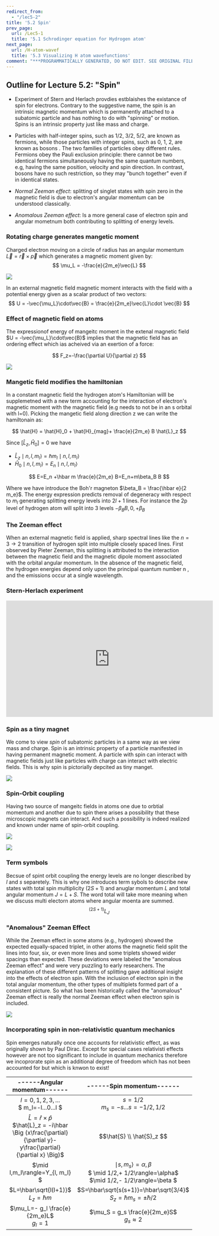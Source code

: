 ```yaml
---
redirect_from:
  - "/lec5-2"
title: '5.2 Spin'
prev_page:
  url: /Lec5-1
  title: '5.1 Schrodinger equation for Hydrogen atom'
next_page:
  url: /H-atom-wavef
  title: '5.3 Visualizing H atom wavefunctions'
comment: "***PROGRAMMATICALLY GENERATED, DO NOT EDIT. SEE ORIGINAL FILES IN /content***"
---
```

## Outline for Lecture 5.2:  "Spin"

- Experiment of Stern and Herlach provdies estblaishes the existance of spin for electrons. Contrary to the suggestive name, the spin is an intrinsic magnetic momentum which is permanently attached to a subatomic particle and has nothing to do with "spinning" or motion. Spins is an intrinsic property just like mass and charge. 
- Particles with half-integer spins, such as 1/2, 3/2, 5/2, are known as fermions, while those particles with integer spins, such as 0, 1, 2, are known as bosons . The two families of particles obey different rules. Fermions obey the Pauli exclusion principle:  there cannot be two identical fermions simultaneously having the same quantum numbers, e.g, having the same position, velocity and spin direction. In contrast, bosons  have no such restriction, so they may "bunch together" even if in identical states.

- *Normal Zeeman effect*: splitting of singlet states with spin zero in the magnetic field is due to electron's angular momentum can be understood classically. 
- *Anomalous Zeeman effect*: Is a more general case of electron spin and angular mometnum both contributing to splitting of energy levels.



### Rotating charge generates mangetic moment

Charged electron moving on a circle of radius has an angular momentum $\vec{L}=\vec{r} \times \vec{p}$ which generates a magnetic moment given by:
$$
\mu_L = -\frac{e}{2m_e}\vec{L}
$$

![](./images/magnetic.jpg)

In an external magnetic field magnetic moment interacts with the field with a potential energy given as a scalar product of two vectors: 
$$
U = -\vec{\mu_L}\cdot\vec{B} = \frac{e}{2m_e}\vec{L}\cdot \vec{B}
$$


### Effect of magnetic field on atoms

The expressionof energy of mangeitc moment in the extenal magnetic field  $U = -\vec{\mu_L}\cdot\vec{B}$ implies that the magnetic field has an ordering effect which ias acheived via an exertion of a force:

$$
F_z=-\frac{\partial U}{\partial z}
$$


![](./images/spin3.gif)



### Mangetic field modifies the hamiltonian

In a constant magnetic field the hydrogen atom's Hamiltonian willl be supplemetned with a new term    accounting for the interaction of electron's magnetic moment with the magnetic field  (e.g needs to not be in an s orbital with l=0). Picking the mangetic field along direction z  we can write the hamiltonain as: 



$$
\hat{H} = \hat{H}_0 + \hat{H}_{mag}+ \frac{e}{2m_e} B \hat{L}_z
$$



Since $[\hat{L}_z, \hat{H}_0]=0$ we have 

- $\hat{L}_z\mid n,l, m_l\rangle = \hbar m_l \mid n,l, m_l\rangle$ 
- $\hat{H}_0\mid n,l, m_l\rangle =E_n\mid n,l, m_l\rangle$




$$
E=E_n +\hbar m \frac{e}{2m_e} B=E_n+m\beta_B B
$$


Where we have introduce the Boh'r magneton $\beta_B = \frac{\hbar e}{2 m_e}$. The energy expression predicts removal of degeneracy with respect to $m_l$ generating splitting energy levels into $2l+1$ lines. For instance the 2p level of hydrogen atom will split into 3 levels $-\beta_B B, 0,+\beta_B$






### The  Zeeman effect 

When an external magnetic field is applied, sharp spectral lines like the $n=3\rightarrow 2$ transition of hydrogen split into multiple closely spaced lines. First observed by Pieter Zeeman, this splitting is attributed to the interaction between the magnetic field and the magnetic dipole moment associated with the orbital angular momentum. In the absence of the magnetic field, the hydrogen energies depend only upon the principal quantum number n , and the emissions occur at a single wavelength.


### Stern-Herlach experiment



<html>

<iframe width="560" height="315" src="https://www.youtube.com/embed/jDxUaBYINeQ" frameborder="0" allowfullscreen>
</iframe>
</html>



### Spin as a tiny magnet



We come to view *spin* of subatomic particles in a same way as we view mass and charge. Spin is an intrinsic property of a particle manifested in having permanent magnetic moment. A particle with spin can interact with magnetic fields just like particles with charge can interact with electric fields. This is why spin is pictorially depcited as tiny manget. 




![](./images/Spin1.jpg)



### Spin-Orbit coupling

Having two source of mangeitc fields in atoms one due to orbtial momentum and another due to spin there arises a possibility that these microscopic magnets can interact. And such a possibility is indeed realized and known under name of spin-orbit coupling. 

![](./images/spin-orbit1.png)

![](./images/spin-orbit2.png)





### Term symbols

Becsue of spint orbit coupling the energy levels are no longer diescribed by $l$ and $s$ separetely. This is why one introduces term sybols to describe new states with total spin multiplicity $(2S+1)$ and anuglar momentum $L$ and total angular momentum $J=L+S$. The word total will take more meaning when we discuss multi electorn atoms where angular moenta are summed. 
$$
^{(2S+1)}L_J
$$




### "Anomalous" Zeeman Effect


While the Zeeman effect in some atoms (e.g., hydrogen) showed the expected equally-spaced triplet, in other atoms the magnetic field split the lines into four, six, or even more lines and some triplets showed wider spacings than expected. These deviations were labeled the "anomalous Zeeman effect" and were very puzzling to early researchers. The explanation of these different patterns of splitting gave additional insight into the effects of electron spin. With the inclusion of electron spin in the total angular momentum, the other types of multiplets formed part of a consistent picture. So what has been historically called the "anomalous" Zeeman effect is really the normal Zeeman effect when electron spin is included.

![](./images/Zeeman.png)



### Incorporating spin in non-relativistic quantum mechanics

Spin emerges naturally once one accounts for relativistic effect, as was originally shown by Paul Dirac. Except for special cases relativisti effects however are not too significant to include in quantum mechanics therefore we incoprorate spin as an additional degree of freedom which has not been accounted for but which is knwon to exist!

|                 ------Angular momentum------                 |                  ------Spin momentum------                   |
| :----------------------------------------------------------: | :----------------------------------------------------------: |
|            $l=0,1,2,3,...$<br>$ m_l=-l...0...l $             |              $s=1/2$ <br> $m_s=-s...s=-1/2,1/2$              |
| $\hat{L}=\hat{r}\times \hat{p}$<br>$\hat{L}_z = -i\hbar \Big (x\frac{\partial}{\partial y}-y\frac{\partial}{\partial x} \Big)$ |                  $$\hat{S} \\ \hat{S}_z $$                   |
|               $\mid l,m_l\rangle=Y_{l, m_l} $                | $\mid s,m_s\rangle=\alpha,\beta$<br>$ \mid 1/2,+ 1/2\rangle=\alpha$ <br>$\mid 1/2,- 1/2\rangle=\beta $ |
|           $L=\hbar\sqrt{l(l+1)}$<br>$L_z=\hbar m$            | $S=\hbar\sqrt{s(s+1)}=\hbar\sqrt{3/4}$<br>$S_z=\hbar m_s= \pm \hbar/2$ |
|           $\mu_L=- g_l \frac{e}{2m_e}L$<br>$g_l=1$           |      $\mu_S = g_s \frac{e}{2m_e}S$ <br> $g_s \approx 2$      |
